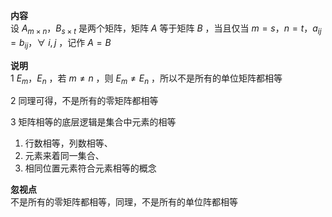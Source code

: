**内容**  
设 $A_{m\times n}，B_{s\times t}$ 是两个矩阵，矩阵 $A$ 等于矩阵 $B$ ，当且仅当 $m=s，n=t，a_{ij}=b_{ij}，  
\forall\ i,j$ ，记作 $A=B$  
  
**说明**  
1  $E_m，E_n$ ，若 $m\neq n$ ，则 $E_m\neq E_n$ ，所以不是所有的单位矩阵都相等  
  
2 同理可得，不是所有的零矩阵都相等  
  
3 矩阵相等的底层逻辑是集合中元素的相等  
1) 行数相等，列数相等、  
2) 元素来着同一集合、  
3) 相同位置元素符合元素相等的概念  
  
**忽视点**  
不是所有的零矩阵都相等，同理，不是所有的单位阵都相等  

